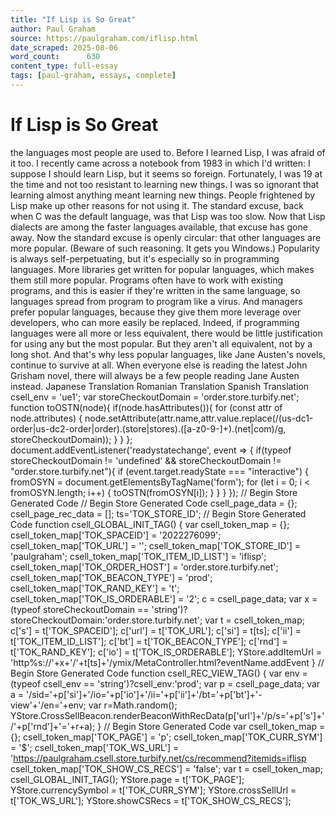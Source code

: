 ```yaml
---
title: "If Lisp is So Great"
author: Paul Graham
source: https://paulgraham.com/iflisp.html
date_scraped: 2025-08-06
word_count:      630
content_type: full-essay
tags: [paul-graham, essays, complete]
---
```


# If Lisp is So Great

the languages
most people are used to.  Before I learned Lisp, I was afraid
of it too.  I recently came across a notebook from 1983
in which I'd written:
I suppose I should learn Lisp, but it seems so foreign.
Fortunately, I was 19 at the time and not too resistant to learning
new things.  I was so ignorant that learning
almost anything meant learning new things.
People frightened by Lisp make up other reasons for not
using it.  The standard
excuse, back when C was the default language, was that Lisp
was too slow.  Now that Lisp dialects are among
the faster
languages available, that excuse has gone away.
Now the standard excuse is openly circular: that other languages
are more popular.
(Beware of such reasoning.  It gets you Windows.)
Popularity is always self-perpetuating, but it's especially
so in programming languages. More libraries
get written for popular languages, which makes them still
more popular.  Programs often have to work with existing programs,
and this is easier if they're written in the same language,
so languages spread from program to program like a virus.
And managers prefer popular languages, because they give them 
more leverage over developers, who can more easily be replaced.
Indeed, if programming languages were all more or less equivalent,
there would be little justification for using any but the most
popular.  But they aren't all equivalent, not by a long
shot.  And that's why less popular languages, like Jane Austen's 
novels, continue to survive at all.  When everyone else is reading 
the latest John Grisham novel, there will always be a few people 
reading Jane Austen instead.
Japanese Translation
Romanian Translation
Spanish Translation
csell_env = 'ue1';
 var storeCheckoutDomain = 'order.store.turbify.net';
  function toOSTN(node){
    if(node.hasAttributes()){
      for (const attr of node.attributes) {
        node.setAttribute(attr.name,attr.value.replace(/(us-dc1-order|us-dc2-order|order)\.(store|stores)\.([a-z0-9-]+)\.(net|com)/g, storeCheckoutDomain));
      }
    }
  };
  document.addEventListener('readystatechange', event => {
  if(typeof storeCheckoutDomain != 'undefined' && storeCheckoutDomain != "order.store.turbify.net"){
    if (event.target.readyState === "interactive") {
      fromOSYN = document.getElementsByTagName('form');
        for (let i = 0; i < fromOSYN.length; i++) {
          toOSTN(fromOSYN[i]);
        }
      }
    }
  });
// Begin Store Generated Code
// Begin Store Generated Code
 csell_page_data = {}; csell_page_rec_data = []; ts='TOK_STORE_ID';
// Begin Store Generated Code
function csell_GLOBAL_INIT_TAG() { var csell_token_map = {}; csell_token_map['TOK_SPACEID'] = '2022276099'; csell_token_map['TOK_URL'] = ''; csell_token_map['TOK_STORE_ID'] = 'paulgraham'; csell_token_map['TOK_ITEM_ID_LIST'] = 'iflisp'; csell_token_map['TOK_ORDER_HOST'] = 'order.store.turbify.net'; csell_token_map['TOK_BEACON_TYPE'] = 'prod'; csell_token_map['TOK_RAND_KEY'] = 't'; csell_token_map['TOK_IS_ORDERABLE'] = '2';  c = csell_page_data; var x = (typeof storeCheckoutDomain == 'string')?storeCheckoutDomain:'order.store.turbify.net'; var t = csell_token_map; c['s'] = t['TOK_SPACEID']; c['url'] = t['TOK_URL']; c['si'] = t[ts]; c['ii'] = t['TOK_ITEM_ID_LIST']; c['bt'] = t['TOK_BEACON_TYPE']; c['rnd'] = t['TOK_RAND_KEY']; c['io'] = t['TOK_IS_ORDERABLE']; YStore.addItemUrl = 'http%s://'+x+'/'+t[ts]+'/ymix/MetaController.html?eventName.addEvent } 
// Begin Store Generated Code
function csell_REC_VIEW_TAG() {  var env = (typeof csell_env == 'string')?csell_env:'prod'; var p = csell_page_data; var a = '/sid='+p['si']+'/io='+p['io']+'/ii='+p['ii']+'/bt='+p['bt']+'-view'+'/en='+env; var r=Math.random(); YStore.CrossSellBeacon.renderBeaconWithRecData(p['url']+'/p/s='+p['s']+'/'+p['rnd']+'='+r+a); } 
// Begin Store Generated Code
var csell_token_map = {}; csell_token_map['TOK_PAGE'] = 'p'; csell_token_map['TOK_CURR_SYM'] = '$'; csell_token_map['TOK_WS_URL'] = 'https://paulgraham.csell.store.turbify.net/cs/recommend?itemids=iflisp csell_token_map['TOK_SHOW_CS_RECS'] = 'false';  var t = csell_token_map; csell_GLOBAL_INIT_TAG(); YStore.page = t['TOK_PAGE']; YStore.currencySymbol = t['TOK_CURR_SYM']; YStore.crossSellUrl = t['TOK_WS_URL']; YStore.showCSRecs = t['TOK_SHOW_CS_RECS'];   
